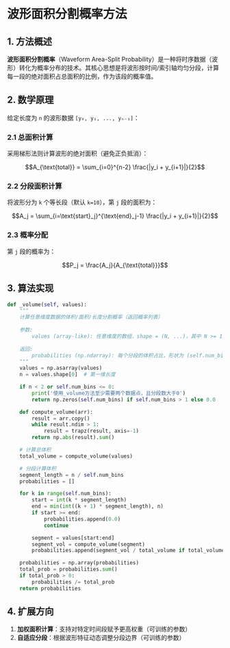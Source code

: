 
# 波形面积分割概率方法

## 1. 方法概述
**波形面积分割概率**（Waveform Area-Split Probability）是一种将时序数据（波形）转化为概率分布的技术。其核心思想是将波形按时间/索引轴均匀分段，计算每一段的绝对面积占总面积的比例，作为该段的概率值。

## 2. 数学原理
给定长度为 `n` 的波形数据 `[y₀, y₁, ..., yₙ₋₁]`：

### 2.1 总面积计算
采用梯形法则计算波形的绝对面积（避免正负抵消）：
```math
A_{\text{total}} = \sum_{i=0}^{n-2} \frac{|y_i + y_{i+1}|}{2}
```

### 2.2 分段面积计算
将波形分为 `k` 个等长段（默认 `k=10`），第 `j` 段的面积为：
```math
A_j = \sum_{i=\text{start}_j}^{\text{end}_j-1} \frac{|y_i + y_{i+1}|}{2}
```

### 2.3 概率分配
第 `j` 段的概率为：
```math
P_j = \frac{A_j}{A_{\text{total}}}
```

## 3. 算法实现
```python
def _volume(self, values):
    """
    计算任意维度数据的体积/面积/长度分割概率（返回概率列表）
    
    参数:
        values (array-like): 任意维度的数组，shape = (N, ...)，其中 N >= 1
    
    返回:
        probabilities (np.ndarray): 每个分段的体积占比，形状为 (self.num_bins,)
    """
    values = np.asarray(values)
    n = values.shape[0]  # 第一维长度

    if n < 2 or self.num_bins <= 0:
        print('使用_volume方法至少需要两个数据点，且分段数大于0')
        return np.zeros(self.num_bins) if self.num_bins > 1 else 0.0

    def compute_volume(arr):
        result = arr.copy()
        while result.ndim > 1:
            result = trapz(result, axis=-1)
        return np.abs(result).sum()

    # 计算总体积
    total_volume = compute_volume(values)

    # 分段计算体积
    segment_length = n / self.num_bins
    probabilities = []

    for k in range(self.num_bins):
        start = int(k * segment_length)
        end = min(int((k + 1) * segment_length), n)
        if start >= end:
            probabilities.append(0.0)
            continue

        segment = values[start:end]
        segment_vol = compute_volume(segment)
        probabilities.append(segment_vol / total_volume if total_volume > 0 else 0.0)

    probabilities = np.array(probabilities)
    total_prob = probabilities.sum()
    if total_prob > 0:
        probabilities /= total_prob
    return probabilities
```

## 4. 扩展方向
1. **加权面积计算**：支持对特定时间段赋予更高权重（可训练的参数）
2. **自适应分段**：根据波形特征动态调整分段边界（可训练的参数）

